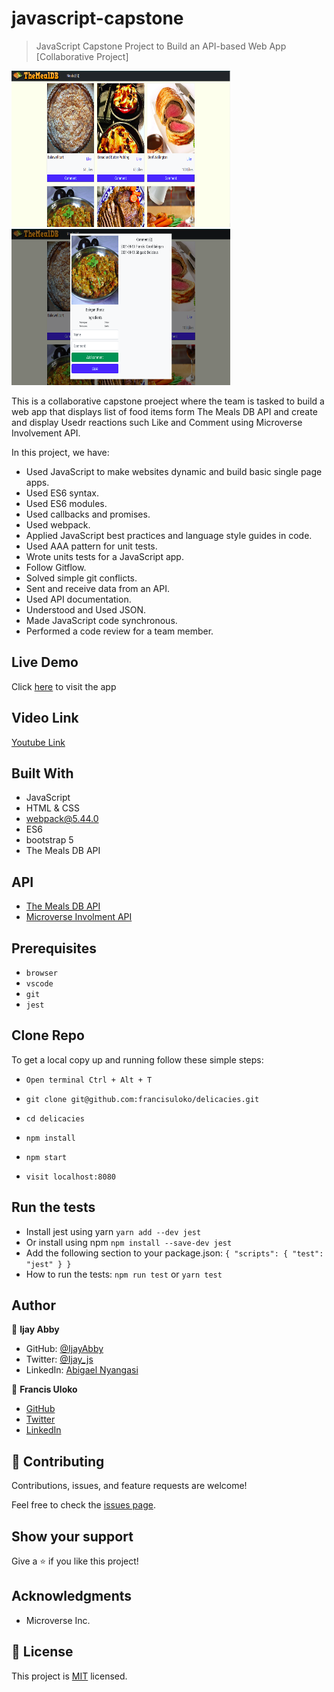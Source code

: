# javascript-capstone

> JavaScript Capstone Project to Build an API-based Web App
[Collaborative Project]

<img src="./src/assets/images/homepage-screenshot.png" width=350 height="250">
<img src="./src/assets/images/popup-screenshot.png" width=350 height="250">


This is a collaborative capstone proeject where the team is tasked to build a web app that displays list of food items form The Meals DB API and create and display Usedr reactions such Like and Comment using Microverse Involvement API.

In this project, we have:

- Used JavaScript to make websites dynamic and build basic single  page apps.
- Used ES6 syntax.
- Used ES6 modules.
- Used callbacks and promises.
- Used webpack.
- Applied JavaScript best practices and language style guides in code.
- Used AAA pattern for unit tests.
- Wrote units tests for a JavaScript app.
- Follow Gitflow.
- Solved simple git conflicts.
- Sent and receive data from an API.
- Used API documentation.
- Understood and Used JSON.
- Made JavaScript code synchronous.
- Performed a code review for a team member.

## Live Demo
Click [here](https://francisuloko.github.io/delicacies/dist/) to visit the app

## Video Link
[Youtube Link](https://youtu.be/9pukR3Mrl68)

## Built With

- JavaScript
- HTML & CSS
- webpack@5.44.0
- ES6
- bootstrap 5
- The Meals DB API

## API 
- [The Meals DB API](https://www.themealdb.com/api.php)
- [Microverse Involment API](https://www.notion.so/microverse/Involvement-API-869e60b5ad104603aa6db59e08150270)

## Prerequisites

- `browser`
- `vscode`
- `git`
- `jest`

## Clone Repo

To get a local copy up and running follow these simple steps:

   - `Open terminal Ctrl + Alt + T`

   - `git clone git@github.com:francisuloko/delicacies.git`

   - `cd delicacies`

   - `npm install`

   - `npm start`

   - `visit localhost:8080`

## Run the tests

- Install jest using yarn `yarn add --dev jest`
- Or install using npm `npm install --save-dev jest`
- Add the following section to your package.json: 
`{
  "scripts": {
    "test": "jest"
  }
}`
- How to run the tests: `npm run test` or `yarn test`
   

## Author

👤 **Ijay Abby**
- GitHub: [@IjayAbby](https://github.com/IjayAbby)
- Twitter: [@Ijay_js](https://twitter.com/Ijay_js)
- LinkedIn: [Abigael Nyangasi](https://www.linkedin.com/in/ijayabby4/)

👤 **Francis Uloko**

- [GitHub](https://github.com/francisuloko)
- [Twitter](https://twitter.com/francisuloko)
- [LinkedIn](https://linkedin.com/in/francisuloko)


## 🤝 Contributing

Contributions, issues, and feature requests are welcome!

Feel free to check the [issues page](https://github.com/francisuloko/delicacies/issues).


## Show your support

Give a ⭐️ if you like this project!


## Acknowledgments

- Microverse Inc.

## 📝 License

This project is [MIT](https://mit-license.org/) licensed.
